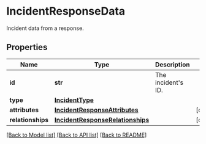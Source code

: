 # IncidentResponseData

Incident data from a response.

## Properties
Name | Type | Description | Notes
------------ | ------------- | ------------- | -------------
**id** | **str** | The incident&#39;s ID. | 
**type** | [**IncidentType**](IncidentType.md) |  | 
**attributes** | [**IncidentResponseAttributes**](IncidentResponseAttributes.md) |  | [optional] 
**relationships** | [**IncidentResponseRelationships**](IncidentResponseRelationships.md) |  | [optional] 

[[Back to Model list]](README.md#documentation-for-models) [[Back to API list]](README.md#documentation-for-api-endpoints) [[Back to README]](README.md)


